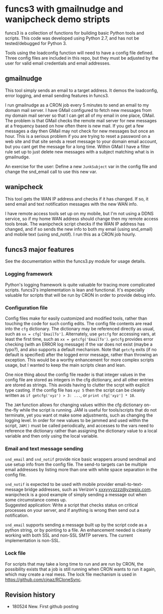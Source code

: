 # funcs3 with gmailnudge and wanipcheck demo stripts

funcs3 is a collection of functions for building basic Python tools and scripts.  This code was developed using Python 2.7, and 
has not be tested/debugged for Python 3.

Tools using the loadconfig function will need to have a config file defined.  Three config files are included in this repo, 
but they must be adjusted by the user for valid email credentials and email addresses.


## gmailnudge
This tool simply sends an email to a target address.  It demos the loadconfig, error logging, and email sending features in funcs3.

I run gmailnudge as a CRON job every 5 minutes to send an email to my domain mail server.  I have GMail configured to fetch new
messages from my domain mail server so that I can get all of my email in one place, GMail.  The problem is that GMail checks the
remote mail server for new messages at a frequency based on how often there is new mail.  If you get a few messages a day then GMail
may not check for new messages but once an hour.  This is a serious problem if you are trying to reset a password on a web site and 
that site sends a reset message to your domain email account, but you cant get the message for a long time.  Within GMail I have a
filter rule set up to just delete new messages with a subject matching what is in gmailnudge.  

An exercise for the user:  Define a new `JunkSubject` var in the config file and change the snd_email call to use this new var.


## wanipcheck
This tool gets the WAN IP address and checks if it has changed.  If so, it send email and text notification messages with the new 
WAN info.

I have remote access tools set up on my mobile, but I'm not using a DDNS service, so if my home WAN address should change then my
remote access tools break.  The wanipcheck script checks if the WAN IP address has changed, and if so sends the new info to both my 
email (using snd_email) and mobile text (using snd_notif). I run this as a CRON job hourly.


## funcs3 major features

See the documentation within the funcs3.py module for usage details.

### Logging framework
Python's logging framework is quite valuable for tracing more complicated scripts.  funcs3's implementation is lean and functional.  It's 
especially valuable for scripts that will be run by CRON in order to provide debug info.


### Configuration file
Config files make for easily customized and modified tools, rather than touching the code for such config edits.  The config file 
contents are read into the `cfg` dictionary.  The dictionary may be referenced directly as usual, such as `xx = cfg['EmailTo']`.  Alternately, use
`getcfg` for accessing vars, at least the first time, such as `xx = getcfg('EmailTo')`.  `getcfg` provides error checking (with an ERROR log message) 
if the var does not exist (maybe a typo?), and also supports a default mechanism.  Note that `getcfg` exits (if no
default is specified) after the logged error message, rather than throwing an exception.  This would be a worthy enhancement for more complex scripts
usage, but I wanted to keep the main scripts clean and lean.

One nice thing about the config file reader is that integer values in the config file are stored as integers in the cfg dictionary, and 
all other entries are stored as strings.  This avoids having to clutter the scrpt with explicit type casting.  If the config file has 
`xyz 5` then the script can be cleanly written as `if getcfg('xyz') > 3: ...`, or `print cfg['xyz'] * 10`.  

The `JAM` function allows for changing values within the cfg dictionary on-the-fly while the script is running.  JAM is useful for 
tools/scripts that do not terminate, yet you want ot make some adjustments, such as changing the logging level.  In order for new values to be 
jammed and used within the script, `JAM()` must be called periodically, and accesses to the vars need to reference the dictionary rather
than assigning the dictionary value to a local variable and then only using the local variable.

### Email and text message sending
`snd_email` and `snd_notif` provide nice basic wrappers around sendmail and use setup info from the config file.  The send-to targets can be multiple
email addresses by listing more than one with white space separation in the config file.  

`snd_notif` is expected to be used with mobile provider 
email-to-text-message bridge addresses, such as Verizon's xxxyyyzzzz@vzwpix.com.  wanipcheck is a good example of simply sending a message
out when some circumstance comes up.  
Suggested application:  Write a script that checks status on critical processes on your server, and if anything
is wrong then send out a notification.

`snd_email` supports sending a message built up by the script code as a python string, or by pointing to a file.  An enhancement needed is 
cleanly working with both SSL and non-SSL SMTP servers.  The current implementation is non-SSL.

### Lock file
For scripts that may take a long time to run and are run by CRON, the possibility exists that a job is still running when CRON wants to 
run it again, which may create a real mess.  The lock file mechanism is used in https://github.com/cjnaz/RCloneSync.  


## Revision history

- 180524  New.  First github posting

